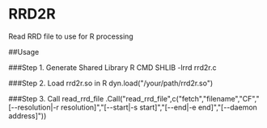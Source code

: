 RRD2R
=====

Read RRD file to use for R processing

##Usage

###Step 1. Generate Shared Library
R CMD SHLIB -lrrd rrd2r.c

###Step 2. Load rrd2r.so in R
dyn.load("/your/path/rrd2r.so")

###Step 3. Call read_rrd_file
.Call("read_rrd_file",c("fetch","filename","CF","[--resolution|-r resolution]","[--start|-s start]","[--end|-e end]","[--daemon address]"))
